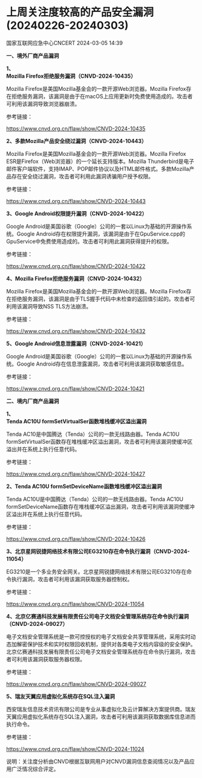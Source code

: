 #  上周关注度较高的产品安全漏洞(20240226-20240303)   
 国家互联网应急中心CNCERT   2024-03-05 14:39  
  
**一、境外厂商产品漏洞**  
  
**1、**  
**Mozilla Firefox拒绝服务漏洞（CNVD-2024-10435）**  
  
Mozilla Firefox是美国Mozilla基金会的一款开源Web浏览器。Mozilla Firefox存在拒绝服务漏洞，该漏洞是由于在macOS上应用更新时免费使用造成的。攻击者可利用该漏洞导致浏览器崩溃。  
  
参考链接：  
  
https://www.cnvd.org.cn/flaw/show/CNVD-2024-10435  
  
**2、多款Mozilla产品安全绕过漏洞（CNVD-2024-10443）**  
  
Mozilla Firefox是美国Mozilla基金会的一款开源Web浏览器。Mozilla Firefox ESR是Firefox（Web浏览器）的一个延长支持版本。Mozilla Thunderbird是电子邮件客户端软件，支持IMAP、POP邮件协议以及HTML邮件格式。多款Mozilla产品存在安全绕过漏洞，攻击者可利用此漏洞诱骗用户授予权限。  
  
参考链接：  
  
https://www.cnvd.org.cn/flaw/show/CNVD-2024-10443  
  
**3、Google Android权限提升漏洞（CNVD-2024-10422）**  
  
Google Android是美国谷歌（Google）公司的一套以Linux为基础的开源操作系统。Google Android存在权限提升漏洞，该漏洞是由于在GpuService.cpp的GpuService中免费使用造成的。攻击者可利用此漏洞获得提升的权限。  
  
参考链接：  
  
https://www.cnvd.org.cn/flaw/show/CNVD-2024-10422  
  
**4、Mozilla Firefox拒绝服务漏洞（CNVD-2024-10432）**  
  
Mozilla Firefox是美国Mozilla基金会的一款开源Web浏览器。Mozilla Firefox存在拒绝服务漏洞，该漏洞是由于TLS握手代码中未检查的返回值引起的。攻击者可利用该漏洞导致NSS TLS方法崩溃。  
  
参考链接：  
  
https://www.cnvd.org.cn/flaw/show/CNVD-2024-10432  
  
**5、Google Android信息泄露漏洞（CNVD-2024-10421）**  
  
Google Android是美国谷歌（Google）公司的一套以Linux为基础的开源操作系统。Google Android存在信息泄露漏洞，攻击者可利用该漏洞获取敏感信息。  
  
参考链接：  
  
https://www.cnvd.org.cn/flaw/show/CNVD-2024-10421  
  
  
**二、境内厂商产品漏洞**  
  
**1、**  
**Tenda AC10U formSetVirtualSer函数堆栈缓冲区溢出漏洞**  
  
Tenda AC10是中国腾达（Tenda）公司的一款无线路由器。Tenda AC10U formSetVirtualSer函数存在堆栈缓冲区溢出漏洞，攻击者可利用该漏洞使缓冲区溢出并在系统上执行任意代码。  
  
参考链接：  
  
https://www.cnvd.org.cn/flaw/show/CNVD-2024-10427  
  
**2、Tenda AC10U formSetDeviceName函数堆栈缓冲区溢出漏洞**  
  
Tenda AC10U是中国腾达（Tenda）公司的一款无线路由器。Tenda AC10U
formSetDeviceName函数存在堆栈缓冲区溢出漏洞，攻击者可利用该漏洞使缓冲区溢出并在系统上执行任意代码。  
  
参考链接：  
  
https://www.cnvd.org.cn/flaw/show/CNVD-2024-10426  
  
**3、北京星网锐捷网络技术有限公司EG3210存在命令执行漏洞（CNVD-2024-11054）**  
  
EG3210是一个多业务安全网关。北京星网锐捷网络技术有限公司EG3210存在命令执行漏洞，攻击者可利用该漏洞获取服务器控制权。  
  
参考链接：  
  
https://www.cnvd.org.cn/flaw/show/CNVD-2024-11054  
  
**4、北京亿赛通科技发展有限责任公司电子文档安全管理系统存在命令执行漏洞（CNVD-2024-09027）**  
  
电子文档安全管理系统是一款可控授权的电子文档安全共享管理系统，采用实时动态加解密保护技术和实时权限回收机制，提供对各类电子文档内容级的安全保护。北京亿赛通科技发展有限责任公司电子文档安全管理系统存在命令执行漏洞，攻击者可利用该漏洞获取服务器权限。  
  
参考链接：  
  
https://www.cnvd.org.cn/flaw/show/CNVD-2024-09027  
  
**5、瑞友天翼应用虚拟化系统存在SQL注入漏洞**  
  
西安瑞友信息技术资讯有限公司是专业从事虚拟化及云计算解决方案提供商。瑞友天翼应用虚拟化系统存在SQL注入漏洞，攻击者可利用该漏洞获取数据库信息进而执行命令。  
  
参考链接：  
  
https://www.cnvd.org.cn/flaw/show/CNVD-2024-11024  
  
  
说明：关注度分析由CNVD根据互联网用户对CNVD漏洞信息查阅情况以及产品应用广泛情况综合评定。  
  
